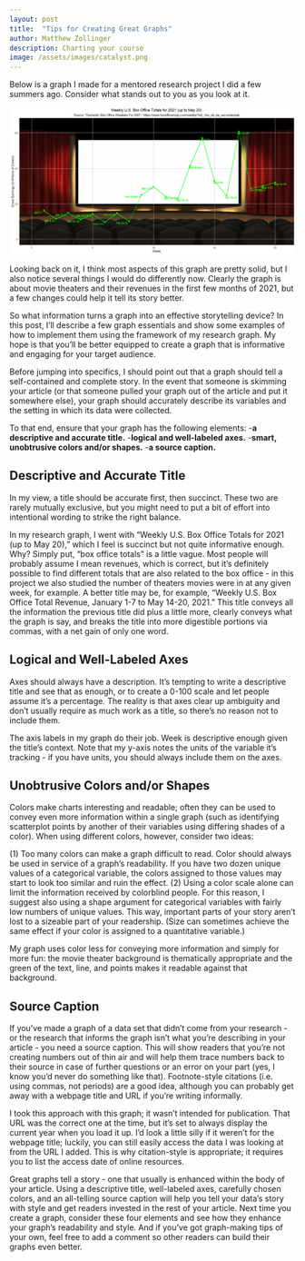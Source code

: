 ```yaml
---
layout: post
title:  "Tips for Creating Great Graphs"
author: Matthew Zollinger
description: Charting your course
image: /assets/images/catalyst.png
---
```


Below is a graph I made for a mentored research project I did a few summers ago. Consider what stands out to you as you look at it.

<img src = "https://github.com/MatthewZollinger/my386blog/raw/main/assets/images/datavis.png" alt = "A graph I made for a research project. It regards gross U.S. box office earnings for the weeks from January 1 to May 20, 2021."/>

Looking back on it, I think most aspects of this graph are pretty solid, but I also notice several things I would do differently now. Clearly the graph is about movie theaters and their revenues in the first few months of 2021, but a few changes could help it tell its story better.

So what information turns a graph into an effective storytelling device? In this post, I’ll describe a few graph essentials and show some examples of how to implement them using the framework of my research graph. My hope is that you’ll be better equipped to create a graph that is informative and engaging for your target audience.

Before jumping into specifics, I should point out that a graph should tell a self-contained and complete story. In the event that someone is skimming your article (or that someone pulled your graph out of the article and put it somewhere else), your graph should accurately describe its variables and the setting in which its data were collected.

To that end, ensure that your graph has the following elements:
-**a descriptive and accurate title.**
-**logical and well-labeled axes.**
-**smart, unobtrusive colors and/or shapes.**
-**a source caption.**

## Descriptive and Accurate Title

In my view, a title should be accurate first, then succinct. These two are rarely mutually exclusive, but you might need to put a bit of effort into intentional wording to strike the right balance.

In my research graph, I went with “Weekly U.S. Box Office Totals for 2021 (up to May 20),” which I feel is succinct but not quite informative enough. Why? Simply put, “box office totals” is a little vague. Most people will probably assume I mean revenues, which is correct, but it’s definitely possible to find different totals that are also related to the box office - in this project we also studied the number of theaters movies were in at any given week, for example.
A better title may be, for example, “Weekly U.S. Box Office Total Revenue, January 1-7 to  May 14-20, 2021.” This title conveys all the information the previous title did plus a little more, clearly conveys what the graph is say, and breaks the title into more digestible portions via commas, with a net gain of only one word.

## Logical and Well-Labeled Axes

Axes should always have a description. It’s tempting to write a descriptive title and see that as enough, or to create a 0-100 scale and let people assume it’s a percentage. The reality is that axes clear up ambiguity and don’t usually require as much work as a title, so there’s no reason not to include them.

The axis labels in my graph do their job. Week is descriptive enough given the title’s context. Note that my y-axis notes the units of the variable it’s tracking - if you have units, you should always include them on the axes.

## Unobtrusive Colors and/or Shapes

Colors make charts interesting and readable; often they can be used to convey even more information within a single graph (such as identifying scatterplot points by another of their variables using differing shades of a color). When using different colors, however, consider two ideas:

(1) Too many colors can make a graph difficult to read. Color should always be used in service of a graph’s readability. If you have two dozen unique values of a categorical variable, the colors assigned to those values may start to look too similar and ruin the effect.
(2) Using a color scale alone can limit the information received by colorblind people. For this reason, I suggest also using a shape argument for categorical variables with fairly low numbers of unique values. This way, important parts of your story aren’t lost to a sizeable part of your readership. (Size can sometimes achieve the same effect if your color is assigned to a quantitative variable.)

My graph uses color less for conveying more information and simply for more fun: the movie theater background is thematically appropriate and the green of the text, line, and points makes it readable against that background.

## Source Caption

If you’ve made a graph of a data set that didn’t come from your research - or the research that informs the graph isn’t what you’re describing in your article - you need a source caption. This will show readers that you’re not creating numbers out of thin air and will help them trace numbers back to their source in case of further questions or an error on your part (yes, I know you’d never do something like that). Footnote-style citations (i.e. using commas, not periods) are a good idea, although you can probably get away with a webpage title and URL if you’re writing informally.

I took this approach with this graph; it wasn’t intended for publication. That URL was the correct one at the time, but it’s set to always display the current year when you load it up. I’d look a little silly if it weren’t for the webpage title; luckily, you can still easily access the data I was looking at from the URL I added. This is why citation-style is appropriate; it requires you to list the access date of online resources.

Great graphs tell a story - one that usually is enhanced within the body of your article. Using a descriptive title, well-labeled axes, carefully chosen colors, and an all-telling source caption will help you tell your data’s story with style and get readers invested in the rest of your article. Next time you create a graph, consider these four elements and see how they enhance your graph’s readability and style. And if you’ve got graph-making tips of your own, feel free to add a comment so other readers can build their graphs even better.
